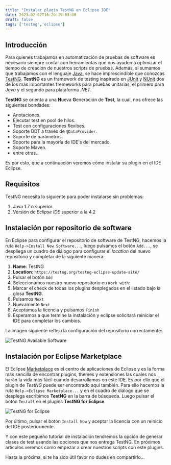 ```yaml
---
title: "Instalar plugin TestNG en Eclipse IDE"
date: 2023-02-02T16:20:19-03:00
draft: false
tags: ['testng','eclipse']
---
```

## Introducción

Para quienes trabajamos en automatización de pruebas de software es necesario siempre contar con herramientas que nos ayuden a optimizar el tiempo de creación de nuestros scripts de pruebas. Además, si sumamos que trabajamos con el lenguaje [Java](https://framorac.github.io/tags/java/), se hace imprescindible que conozcas [TestNG](https://testng.org/doc/index.html). **TestNG** es un framework de testing inspirado en [JUnit](https://junit.org/junit5/) y [NUnit](https://nunit.org/) dos de los más importantes fremeworks para pruebas unitarias, el primero para *Java* y el segundo para plataforma *.NET*.

**TestNG** se orienta a una **N**ueva **G**eneración de **Test**, la cual, nos ofrece las siguientes bondades:

+ Anotaciones.
+ Ejecutar test en pool de hilos.
+ Test con configuraciones flexibes.
+ Soporte DDT a través de ```@DataProvider```.
+ Soporte de parámetros.
+ Soporte para la mayoría de IDE's del mercado.
+ Soporte Maven.
+ entre otras..

Es por esto, que a continuación veremos cómo instalar su plugin en el IDE Eclipse.

## Requisitos

TestNG necesita lo siguiente para poder instalarse sin problemas:

1. Java 1.7 o superior.
2. Versión de *Eclipse IDE* superior a la 4.2

## Instalación por repositorio de software

En Eclipse para configurar el repositorio de software de TestNG, hacemos la ruta ```Help->Install New Software...```, luego pulsamos el botón ```Add...```, se despliega un cuadro de diálogo para configurar el *location* del nuevo repositorio y completar de la siguiente manera:

1. **Name**: TestNG
2. **Location**: ```https://testng.org/testng-eclipse-update-site/```
3. Pulsar el botón ```Add```
4. Seleccionamos nuestro nuevo repositorio en ```Work with:```
5. Marcar el check de todas los plugins desplegados en el listado bajo la glosa **TestNG**.
6. Pulsamos ```Next```
7. Nuevamente ```Next```
8. Aceptamos la licencia y pulsamos ```Finish```
9. Esperamos a que termine la instalación y eclipse solicitará reiniciar el IDE para completar los cambios.

La imágen siguiente refleja la configuración del repositorio correctamente:

![TestNG Available Software](/images/listadosoftware.png "TestNG Available Software")

## Instalación por Eclipse Marketplace

El Eclipse [Marketplace](https://marketplace.eclipse.org/) es el centro de aplicaciones de Eclipse y es la forma más sencilla de encontrar plugins, themes y extensiones las cuales nos harán la vida más fácil cuando desarrollamos en este IDE. Es por ello que el plugin de *TestNG* puede ser encontrado aquí también. Para ello hacemos la ruta ```Help->Eclipse Marketplace...``` y en el cuadro de diálogo que se desplega escribimos **TestNG** en la barra de búsqueda. Luego pulsar el botón ```Install``` en el plugins **TestNG for Eclipse**.

![TestNG for Eclipse](/images/marketplace.png "TestNG for Eclipse")

Por último, pulsar el botón ```Install Now``` y aceptar la licencia con un reinicio del IDE posteriormente.

Y con este pequeño tutorial de instalación tendremos la opción de generar clases de test usando las opciones que nos entrega TestNG. En próximos artículos veremos como empezar a crear nuestros scripts con este plugins.

Hasta la próxima, si te ha sido útil favor no dudes en compartirlo...
